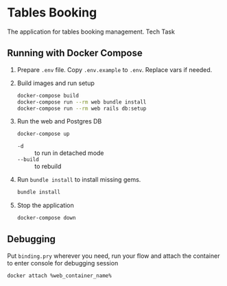 # Tables Booking

The application for tables booking management. Tech Task

## Running with Docker Compose

1. Prepare `.env` file. Copy `.env.example` to `.env`. Replace vars if needed.

2. Build images and run setup

   ```sh
   docker-compose build
   docker-compose run --rm web bundle install
   docker-compose run --rm web rails db:setup
   ```

3. Run the web and Postgres DB

   ```sh
   docker-compose up
   ```

   <dl>
       <dt><code>-d</code></dt>
       <dd>to run in detached mode</dd>
       <dt><code>--build</code></dt>
       <dd>to rebuild</dd>
   </dl>

4. Run `bundle install` to install missing gems.

   ```sh
   bundle install
   ```

5. Stop the application

   ```sh
   docker-compose down
   ```

## Debugging

Put `binding.pry` wherever you need, run your flow and attach the container to enter console for debugging session

```sh
docker attach %web_container_name%
```
